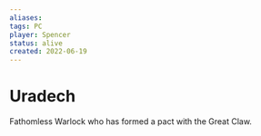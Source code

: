 ```yaml
---
aliases: 
tags: PC
player: Spencer
status: alive
created: 2022-06-19
---
```

# Uradech
Fathomless Warlock who has formed a pact with the Great Claw.